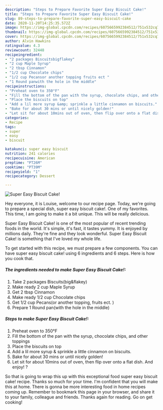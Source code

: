 ```yaml
---
description: "Steps to Prepare Favorite Super Easy Biscuit Cake!"
title: "Steps to Prepare Favorite Super Easy Biscuit Cake!"
slug: 89-steps-to-prepare-favorite-super-easy-biscuit-cake
date: 2020-11-20T14:25:35.572Z
image: https://img-global.cpcdn.com/recipes/6075665992384512/751x532cq70/super-easy-biscuit-cake-recipe-main-photo.jpg
thumbnail: https://img-global.cpcdn.com/recipes/6075665992384512/751x532cq70/super-easy-biscuit-cake-recipe-main-photo.jpg
cover: https://img-global.cpcdn.com/recipes/6075665992384512/751x532cq70/super-easy-biscuit-cake-recipe-main-photo.jpg
author: Alvin Hawkins
ratingvalue: 4.3
reviewcount: 32448
recipeingredient:
- "2 packages Biscuitsbigflakey"
- "2 cup Maple Syrup"
- "2 tbsp Cinnamon"
- "1/2 cup Chocolate chips"
- "1/2 cup Pecansor another topping fruits ect "
- "1 Round panwith the hole in the middle"
recipeinstructions:
- "Preheat oven to 350°F"
- "Fill the bottom of the pan with the syrup, chocolate chips, and other toppings"
- "Place the biscuits on top"
- "Add a lil more syrup &amp; sprinkle a little cinnamon on biscuits."
- "Bake for about 30 mins or until nicely golden!"
- "Let sit for about 10mins out of oven, then flip over onto a flat dish. And enjoy! ?"
categories:
- Recipe
tags:
- super
- easy
- biscuit

katakunci: super easy biscuit 
nutrition: 241 calories
recipecuisine: American
preptime: "PT26M"
cooktime: "PT39M"
recipeyield: "1"
recipecategory: Dessert

---
```



![Super Easy Biscuit Cake!](https://img-global.cpcdn.com/recipes/6075665992384512/751x532cq70/super-easy-biscuit-cake-recipe-main-photo.jpg)

Hey everyone, it is Louise, welcome to our recipe page. Today, we're going to prepare a special dish, super easy biscuit cake!. One of my favorites. This time, I am going to make it a bit unique. This will be really delicious.



Super Easy Biscuit Cake! is one of the most popular of recent trending foods in the world. It's simple, it's fast, it tastes yummy. It is enjoyed by millions daily. They're fine and they look wonderful. Super Easy Biscuit Cake! is something that I've loved my whole life.


To get started with this recipe, we must prepare a few components. You can have super easy biscuit cake! using 6 ingredients and 6 steps. Here is how you cook that.

<!--inarticleads1-->

##### The ingredients needed to make Super Easy Biscuit Cake!:

1. Take 2 packages Biscuits(big&amp;flakey)
1. Make ready 2 cup Maple Syrup
1. Get 2 tbsp Cinnamon
1. Make ready 1/2 cup Chocolate chips
1. Get 1/2 cup Pecans(or another topping, fruits ect. )
1. Prepare 1 Round pan(with the hole in the middle)




<!--inarticleads2-->

##### Steps to make Super Easy Biscuit Cake!:

1. Preheat oven to 350°F
1. Fill the bottom of the pan with the syrup, chocolate chips, and other toppings
1. Place the biscuits on top
1. Add a lil more syrup &amp; sprinkle a little cinnamon on biscuits.
1. Bake for about 30 mins or until nicely golden!
1. Let sit for about 10mins out of oven, then flip over onto a flat dish. And enjoy! ?




So that is going to wrap this up with this exceptional food super easy biscuit cake! recipe. Thanks so much for your time. I'm confident that you will make this at home. There is gonna be more interesting food in home recipes coming up. Remember to bookmark this page in your browser, and share it to your family, colleague and friends. Thanks again for reading. Go on get cooking!
